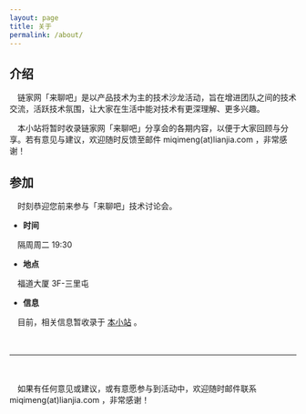 ```yaml
---
layout: page
title: 关于
permalink: /about/
---
```


## 介绍

　链家网「来聊吧」是以产品技术为主的技术沙龙活动，旨在增进团队之间的技术交流，活跃技术氛围，让大家在生活中能对技术有更深理解、更多兴趣。

　本小站将暂时收录链家网「来聊吧」分享会的各期内容，以便于大家回顾与分享。若有意见与建议，欢迎随时反馈至邮件 miqimeng(at)lianjia.com ，非常感谢！

## 参加

　时刻恭迎您前来参与「来聊吧」技术讨论会。

- **时间**

　隔周周二 19:30

- **地点**

　福道大厦 3F-三里屯

- **信息**

　目前，相关信息暂收录于 [本小站](https://konrumi.github.io/lianjia-talkbar/) 。

　

---

　

　如果有任何意见或建议，或有意愿参与到活动中，欢迎随时邮件联系 miqimeng(at)lianjia.com ，非常感谢！